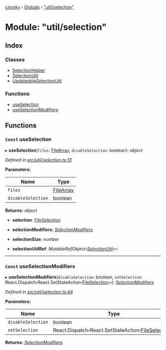 [chonky](../README.md) › [Globals](../globals.md) › ["util/selection"](_util_selection_.md)

# Module: "util/selection"

## Index

### Classes

* [SelectionHelper](../classes/_util_selection_.selectionhelper.md)
* [SelectionUtil](../classes/_util_selection_.selectionutil.md)
* [UpdateableSelectionUtil](../classes/_util_selection_.updateableselectionutil.md)

### Functions

* [useSelection](_util_selection_.md#const-useselection)
* [useSelectionModifiers](_util_selection_.md#const-useselectionmodifiers)

## Functions

### `Const` useSelection

▸ **useSelection**(`files`: [FileArray](_types_files_types_.md#filearray), `disableSelection`: boolean): *object*

*Defined in [src/util/selection.ts:13](https://github.com/TimboKZ/Chonky/blob/5b9fbdf/src/util/selection.ts#L13)*

**Parameters:**

Name | Type |
------ | ------ |
`files` | [FileArray](_types_files_types_.md#filearray) |
`disableSelection` | boolean |

**Returns:** *object*

* **selection**: *[FileSelection](../interfaces/_types_selection_types_.fileselection.md)*

* **selectionModifiers**: *[SelectionModifiers](../interfaces/_types_selection_types_.selectionmodifiers.md)*

* **selectionSize**: *number*

* **selectionUtilRef**: *MutableRefObject‹[SelectionUtil](../classes/_util_selection_.selectionutil.md)‹››*

___

### `Const` useSelectionModifiers

▸ **useSelectionModifiers**(`disableSelection`: boolean, `setSelection`: React.Dispatch‹React.SetStateAction‹[FileSelection](../interfaces/_types_selection_types_.fileselection.md)››): *[SelectionModifiers](../interfaces/_types_selection_types_.selectionmodifiers.md)*

*Defined in [src/util/selection.ts:44](https://github.com/TimboKZ/Chonky/blob/5b9fbdf/src/util/selection.ts#L44)*

**Parameters:**

Name | Type |
------ | ------ |
`disableSelection` | boolean |
`setSelection` | React.Dispatch‹React.SetStateAction‹[FileSelection](../interfaces/_types_selection_types_.fileselection.md)›› |

**Returns:** *[SelectionModifiers](../interfaces/_types_selection_types_.selectionmodifiers.md)*
